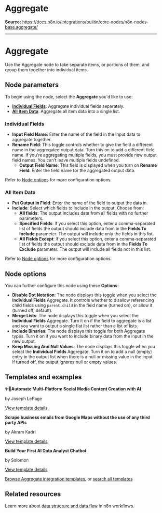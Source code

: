# Aggregate

**Source:** https://docs.n8n.io/integrations/builtin/core-nodes/n8n-nodes-base.aggregate/

---

# Aggregate

Use the Aggregate node to take separate items, or portions of them, and group them together into individual items.

## Node parameters

To begin using the node, select the **Aggregate** you'd like to use:

- [**Individual Fields**](#individual-fields): Aggregate individual fields separately.
- [**All Item Data**](#all-item-data): Aggregate all item data into a single list.

### Individual Fields

- **Input Field Name**: Enter the name of the field in the input data to aggregate together.
- **Rename Field**: This toggle controls whether to give the field a different name in the aggregated output data. Turn this on to add a different field name. If you're aggregating multiple fields, you must provide new output field names. You can't leave multiple fields undefined.
  - **Output Field Name**: This field is displayed when you turn on **Rename Field**. Enter the field name for the aggregated output data.

Refer to [Node options](#node-options) for more configuration options.

### All Item Data

- **Put Output in Field**: Enter the name of the field to output the data in.
- **Include**: Select which fields to include in the output. Choose from:
  - **All fields**: The output includes data from all fields with no further parameters.
  - **Specified Fields**: If you select this option, enter a comma-separated list of fields the output should include data from in the **Fields To Include** parameter. The output will include only the fields in this list.
  - **All Fields Except**: If you select this option, enter a comma-separated list of fields the output should exclude data from in the **Fields To Exclude** parameter. The output will include all fields not in this list.

Refer to [Node options](#node-options) for more configuration options.

## Node options

You can further configure this node using these **Options**:

- **Disable Dot Notation**: The node displays this toggle when you select the **Individual Fields** Aggregate. It controls whether to disallow referencing child fields using `parent.child` in the field name (turned on), or allow it (turned off, default).
- **Merge Lists**: The node displays this toggle when you select the **Individual Fields** Aggregate. Turn it on if the field to aggregate is a list and you want to output a single flat list rather than a list of lists.
- **Include Binaries**: The node displays this toggle for both Aggregate types. Turn it on if you want to include binary data from the input in the new output.
- **Keep Missing And Null Values**: The node displays this toggle when you select the **Individual Fields** Aggregate. Turn it on to add a null (empty) entry in the output list when there is a null or missing value in the input. If turned off, the output ignores null or empty values.

## Templates and examples

**✨🤖Automate Multi-Platform Social Media Content Creation with AI**

by Joseph LePage

[View template details](https://n8n.io/workflows/3066-automate-multi-platform-social-media-content-creation-with-ai/)

**Scrape business emails from Google Maps without the use of any third party APIs**

by Akram Kadri

[View template details](https://n8n.io/workflows/2567-scrape-business-emails-from-google-maps-without-the-use-of-any-third-party-apis/)

**Build Your First AI Data Analyst Chatbot**

by Solomon

[View template details](https://n8n.io/workflows/3050-build-your-first-ai-data-analyst-chatbot/)

[Browse Aggregate integration templates](https://n8n.io/integrations/aggregate/), or [search all templates](https://n8n.io/workflows/)

## Related resources

Learn more about [data structure and data flow](../../../../data/) in n8n workflows.
